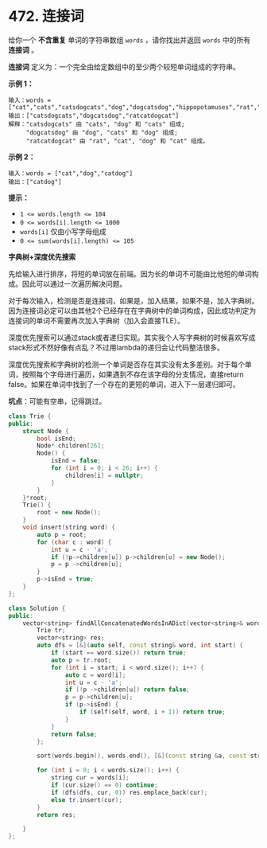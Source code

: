 # 472. 连接词

给你一个 **不含重复** 单词的字符串数组 `words` ，请你找出并返回 `words` 中的所有 **连接词** 。

**连接词** 定义为：一个完全由给定数组中的至少两个较短单词组成的字符串。

&#x20;

**示例 1：**

```
输入：words = ["cat","cats","catsdogcats","dog","dogcatsdog","hippopotamuses","rat","ratcatdogcat"]
输出：["catsdogcats","dogcatsdog","ratcatdogcat"]
解释："catsdogcats" 由 "cats", "dog" 和 "cats" 组成; 
     "dogcatsdog" 由 "dog", "cats" 和 "dog" 组成; 
     "ratcatdogcat" 由 "rat", "cat", "dog" 和 "cat" 组成。
```

**示例 2：**

```
输入：words = ["cat","dog","catdog"]
输出：["catdog"]
```

&#x20;

**提示：**

* `1 <= words.length <= 104`
* `0 <= words[i].length <= 1000`
* `words[i]` 仅由小写字母组成
* `0 <= sum(words[i].length) <= 105`

**字典树+深度优先搜索**

先给输入进行排序，将短的单词放在前端。因为长的单词不可能由比他短的单词构成。因此可以通过一次遍历解决问题。

对于每次输入，检测是否是连接词，如果是，加入结果，如果不是，加入字典树。因为连接词必定可以由其他2个已经存在在字典树中的单词构成，因此成功判定为连接词的单词不需要再次加入字典树（加入会直接TLE）。

深度优先搜索可以通过stack或者递归实现。其实我个人写字典树的时候喜欢写成stack形式不然好像有点乱？不过用lambda的递归会让代码整洁很多。

深度优先搜索和字典树的检测一个单词是否存在其实没有太多差别。对于每个单词，按照每个字母进行遍历，如果遇到不存在该字母的分支情况，直接return false。如果在单词中找到了一个存在的更短的单词，进入下一层递归即可。

**坑点**：可能有空串，记得跳过。

```cpp
class Trie {
public:
    struct Node {
        bool isEnd;
        Node* children[26];
        Node() {
            isEnd = false;
            for (int i = 0; i < 26; i++) {
                children[i] = nullptr;
            }
        }
    }*root;
    Trie() {
        root = new Node();
    }
    void insert(string word) {
        auto p = root;
        for (char c : word) {
            int u = c - 'a';
            if (!p->children[u]) p->children[u] = new Node();
            p = p ->children[u];
        }
        p->isEnd = true;
    }
};

class Solution {
public:
    vector<string> findAllConcatenatedWordsInADict(vector<string>& words) {
        Trie tr; 
        vector<string> res;
        auto dfs = [&](auto self, const string& word, int start) {
            if (start == word.size()) return true;
            auto p = tr.root;
            for (int i = start; i < word.size(); i++) {
                auto c = word[i];
                int u = c - 'a';
                if (!p ->children[u]) return false;
                p = p->children[u];
                if (p->isEnd) {
                    if (self(self, word, i + 1)) return true;
                }
            }
            return false;
        };

        sort(words.begin(), words.end(), [&](const string &a, const string& b) {return a.size() < b.size();});

        for (int i = 0; i < words.size(); i++) {
            string cur = words[i];
            if (cur.size() == 0) continue;
            if (dfs(dfs, cur, 0)) res.emplace_back(cur);
            else tr.insert(cur);
        }
        return res;

    }
};
```
